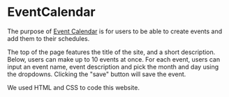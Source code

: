 # EventCalendar
The purpose of [Event Calendar](https://sanjanaven.github.io/EventCalendar/) is for users to be able to create events and add them to their schedules. 

The top of the page features the title of the site, and a short description. Below, users can make up to 10 events at once. For each event, users can input an event name, event description and pick the month and day using the dropdowns. Clicking the "save" button will save the event. 

We used HTML and CSS to code this website. 

